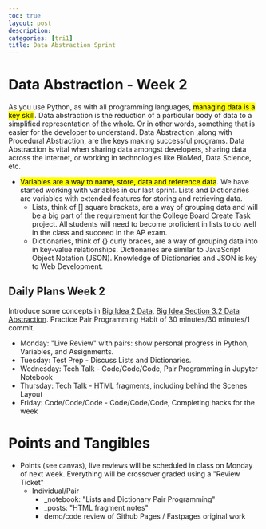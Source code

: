 ```yaml
---
toc: true
layout: post
description: 
categories: [tri1]
title: Data Abstraction Sprint
---
```


# Data Abstraction - Week 2
As you use Python, as with all programming languages, <mark>managing data is a key skill</mark>.  Data abstraction is the reduction of a particular body of data to a simplified representation of the whole. Or in other words, something that is easier for the developer to understand.  Data Abstraction ,along with Procedural Abstraction, are the keys making successful programs.  Data Abstraction is vital when sharing data amongst developers, sharing data across the internet, or working in technologies like BioMed, Data Science, etc.
- <mark>Variables are a way to name, store, data and reference data</mark>.  We have started working with variables in our last sprint.  Lists and Dictionaries are variables with extended features for storing and retrieving data.
    - Lists, think of [] square brackets, are a way of grouping data and will be a big part of the requirement for the College Board Create Task project.  All students will need to become proficient in lists to do well in the class and succeed in the AP exam.
    - Dictionaries, think of {} curly braces, are a way of grouping data into in key-value relationships.  Dictionaries are similar to JavaScript Object Notation (JSON).  Knowledge of Dictionaries and JSON is key to Web Development.


## Daily Plans Week 2
Introduce some concepts in [Big Idea 2 Data](https://apclassroom.collegeboard.org/103/home?unit=3), [Big Idea Section 3.2 Data Abstraction](https://apclassroom.collegeboard.org/103/home?unit=3).  Practice Pair Programming Habit of 30 minutes/30 minutes/1 commit.
- Monday: "Live Review" with pairs: show personal progress in Python, Variables, and Assignments.
- Tuesday: Test Prep - Discuss Lists and Dictionaries.  
- Wednesday: Tech Talk - Code/Code/Code, Pair Programming in Jupyter Notebook
- Thursday: Tech Talk - HTML fragments, including behind the Scenes Layout
- Friday: Code/Code/Code - Code/Code/Code, Completing hacks for the week

# Points and Tangibles
- Points (see canvas), live reviews will be scheduled in class on Monday of next week.  Everything will be crossover graded using a "Review Ticket"
    - Individual/Pair
        - _notebook: "Lists and Dictionary Pair Programming"
        - _posts: "HTML fragment notes"
        - demo/code review of Github Pages / Fastpages original work